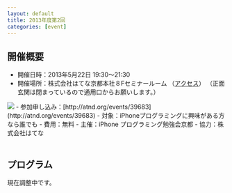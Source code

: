 ```yaml
---
layout: default
title: 2013年度第2回
categories: [event]
---
```


## 開催概要

- 開催日時：2013年5月22日 19:30〜21:30
- 開催場所：株式会社はてな京都本社８Fセミナールーム （[アクセス](http://www.hatena.ne.jp/company/location)）
（正面玄関は閉まっているので通用口からお願いします。）
<img src='http://ylb.jp/hatena_entrance.png' />
- 参加申し込み：[http://atnd.org/events/39683](http://atnd.org/events/39683)
- 対象：iPhoneプログラミングに興味がある方なら誰でも
- 費用：無料
- 主催：iPhone プログラミング勉強会京都
- 協力：株式会社はてな
<br /><br />

## プログラム
現在調整中です。
